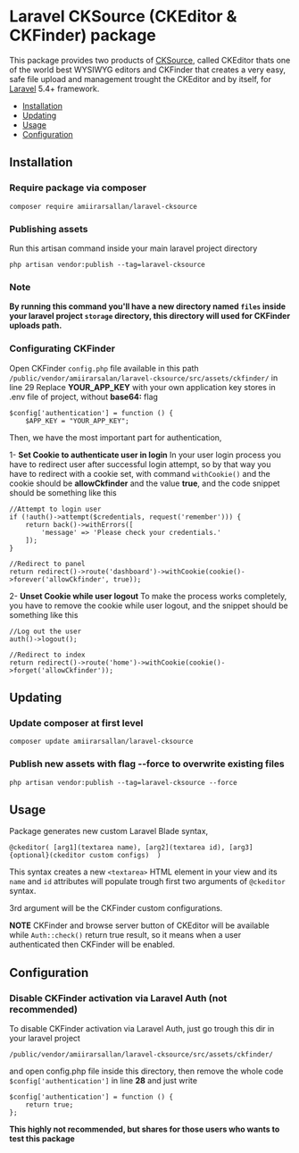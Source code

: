 # Laravel CKSource (CKEditor &amp; CKFinder) package
This package provides two products of [CKSource](https://cksource.com/), called CKEditor thats one of the world best
WYSIWYG editors and CKFinder that creates a very easy, safe file upload and management trought the CKEditor and by itself,
for [Laravel](https://laravel.com/) 5.4+ framework.

- [Installation](#installation)
- [Updating](#updating)
- [Usage](#usage)
- [Configuration](#configuration)

## Installation
### Require package via composer
```
composer require amiirarsallan/laravel-cksource
```
### Publishing assets
Run this artisan command inside your main laravel project directory
```
php artisan vendor:publish --tag=laravel-cksource
```
### Note
**By running this command you'll have a new directory named ```files``` inside your laravel project ```storage``` directory,
this directory will used for CKFinder uploads path.**

### Configurating CKFinder
Open CKFinder ```config.php``` file available in this path ```/public/vendor/amiirarsalan/laravel-cksource/src/assets/ckfinder/```
in line 29
Replace **YOUR_APP_KEY** with your own application key stores in .env file of project, without **base64:** flag
```
$config['authentication'] = function () {
    $APP_KEY = "YOUR_APP_KEY";
```
Then, we have the most important part for authentication,

1- **Set Cookie to authenticate user in login**
In your user login process you have to redirect user after successful login attempt, so by that way you have to
redirect with a cookie set, with command ```withCookie()``` and the cookie should be **allowCkfinder** and the value **true**,
and the code snippet should be something like this
```
//Attempt to login user
if (!auth()->attempt($credentials, request('remember'))) {
    return back()->withErrors([
        'message' => 'Please check your credentials.'
    ]);
}

//Redirect to panel
return redirect()->route('dashboard')->withCookie(cookie()->forever('allowCkfinder', true));
```
2- **Unset Cookie while user logout**
To make the process works completely, you have to remove the cookie while user logout, and the snippet should be something like this
```
//Log out the user
auth()->logout();

//Redirect to index
return redirect()->route('home')->withCookie(cookie()->forget('allowCkfinder'));
```

## Updating
### Update composer at first level
```
composer update amiirarsallan/laravel-cksource
```
### Publish new assets with flag --force to overwrite existing files
```
php artisan vendor:publish --tag=laravel-cksource --force
```

## Usage
Package generates new custom Laravel Blade syntax,
```
@ckeditor( [arg1](textarea name), [arg2](textarea id), [arg3]{optional}(ckeditor custom configs)  )
```
This syntax creates a new ```<textarea>``` HTML element in your view and its ```name``` and ```id``` attributes
will populate trough first two arguments of ```@ckeditor``` syntax.

3rd argument will be the CKFinder custom configurations.

**NOTE**
CKFinder and browse server button of CKEditor will be available while ```Auth::check()``` return true result,
so it means when a user authenticated then CKFinder will be enabled.

## Configuration
### Disable CKFinder activation via Laravel Auth (not recommended)
To disable CKFinder activation via Laravel Auth, just go trough this dir in your laravel project
```
/public/vendor/amiirarsallan/laravel-cksource/src/assets/ckfinder/
```
and open config.php file inside this directory, then remove the whole code ```$config['authentication']``` in line **28**
and just write
```
$config['authentication'] = function () {
    return true;
};
```

**This highly not recommended, but shares for those users who wants to test this package**
